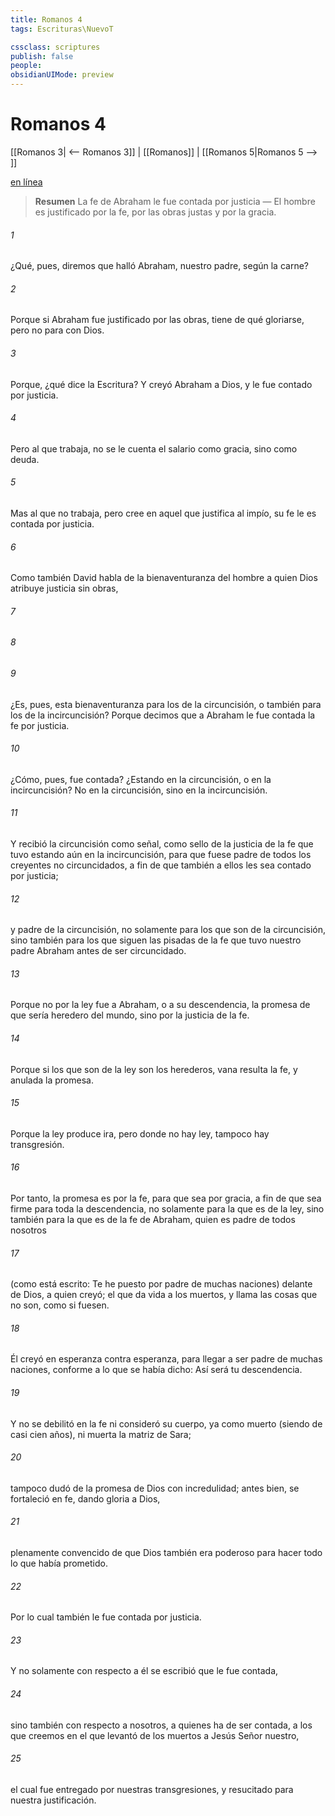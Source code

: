```yaml
---
title: Romanos 4
tags: Escrituras\NuevoT

cssclass: scriptures
publish: false
people:
obsidianUIMode: preview
---
```


# Romanos 4
[[Romanos 3| <-- Romanos 3]] | [[Romanos]] | [[Romanos 5|Romanos 5 --> ]]

[en línea](https://churchofjesuschrist.org/study/scriptures/nt/rom/4?lang=spa)

> __Resumen__
La fe de Abraham le fue contada por justicia — El hombre es justificado por la fe, por las obras justas y por la gracia.

###### 1 
¿Qué, pues, diremos que halló Abraham, nuestro padre, según la carne?

###### 2 
Porque si Abraham fue justificado por las obras, tiene de qué gloriarse, pero no para con Dios.

###### 3 
Porque, ¿qué dice la Escritura? Y creyó Abraham a Dios, y le fue contado por justicia.

###### 4 
Pero al que trabaja, no se le cuenta el salario como gracia, sino como deuda.

###### 5 
Mas al que no trabaja, pero cree en aquel que justifica al impío, su fe le es contada por justicia.

###### 6 
Como también David habla de la bienaventuranza del hombre a quien Dios atribuye justicia sin obras,

###### 7 


###### 8 


###### 9 
¿Es, pues, esta bienaventuranza  para los de la circuncisión, o también para los de la incircuncisión? Porque decimos que a Abraham le fue contada la fe por justicia.

###### 10 
¿Cómo, pues,  fue contada? ¿Estando en la circuncisión, o en la incircuncisión? No en la circuncisión, sino en la incircuncisión.

###### 11 
Y recibió la circuncisión como señal, como sello de la justicia de la fe que tuvo estando aún en la incircuncisión, para que fuese padre de todos los creyentes no circuncidados, a fin de que también a ellos les sea contado por justicia;

###### 12 
y padre de la circuncisión, no solamente para los que son de la circuncisión, sino también para los que siguen las pisadas de la fe que tuvo nuestro padre Abraham antes de ser circuncidado.

###### 13 
Porque no por la ley fue  a Abraham, o a su descendencia, la promesa de que sería heredero del mundo, sino por la justicia de la fe.

###### 14 
Porque si los que son de la ley son los herederos, vana resulta la fe, y anulada la promesa.

###### 15 
Porque la ley produce ira, pero donde no hay ley, tampoco hay transgresión.

###### 16 
Por tanto, la promesa es por la fe, para que sea por gracia, a fin de que sea firme para toda la descendencia, no solamente para la que es de la ley, sino también para la que es de la fe de Abraham, quien es padre de todos nosotros

###### 17 
(como está escrito: Te he puesto por padre de muchas naciones) delante de Dios, a quien creyó; el que da vida a los muertos, y llama las cosas que no son, como si fuesen.

###### 18 
Él creyó en esperanza contra esperanza, para llegar a ser padre de muchas naciones, conforme a lo que se  había dicho: Así será tu descendencia.

###### 19 
Y no se debilitó en la fe ni consideró su cuerpo, ya como muerto (siendo de casi cien años), ni muerta la matriz de Sara;

###### 20 
tampoco dudó de la promesa de Dios con incredulidad; antes bien, se fortaleció en fe, dando gloria a Dios,

###### 21 
plenamente convencido de que Dios también era poderoso para hacer todo lo que había prometido.

###### 22 
Por lo cual también  le fue contada por justicia.

###### 23 
Y no solamente con respecto a él se escribió que le fue contada,

###### 24 
sino también con respecto a nosotros, a quienes ha de ser contada,  a los que creemos en el que levantó de los muertos a Jesús Señor nuestro,

###### 25 
el cual fue entregado por nuestras transgresiones, y resucitado para nuestra justificación.

